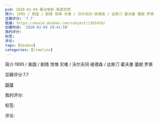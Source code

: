 ```yaml
---
pid: 2020-02-04-看过电影-极度恐慌
简介: 1995 / 美国 / 剧情 惊悚 灾难 / 沃尔夫冈·彼德森 / 达斯汀·霍夫曼 蕾妮·罗素
豆瓣评分: '7.7'
链接: https://movie.douban.com/subject/1301419/
创建时间: '2020-02-04 19:41:59'
我的评分:
标签:
评论:
tags: [douban]
categories: [timeline]
---
```

简介:1995 / 美国 / 剧情 惊悚 灾难 / 沃尔夫冈·彼德森 / 达斯汀·霍夫曼 蕾妮·罗素

豆瓣评分:7.7

[链接](https://movie.douban.com/subject/1301419/)

我的评分:

标签:

评论:


